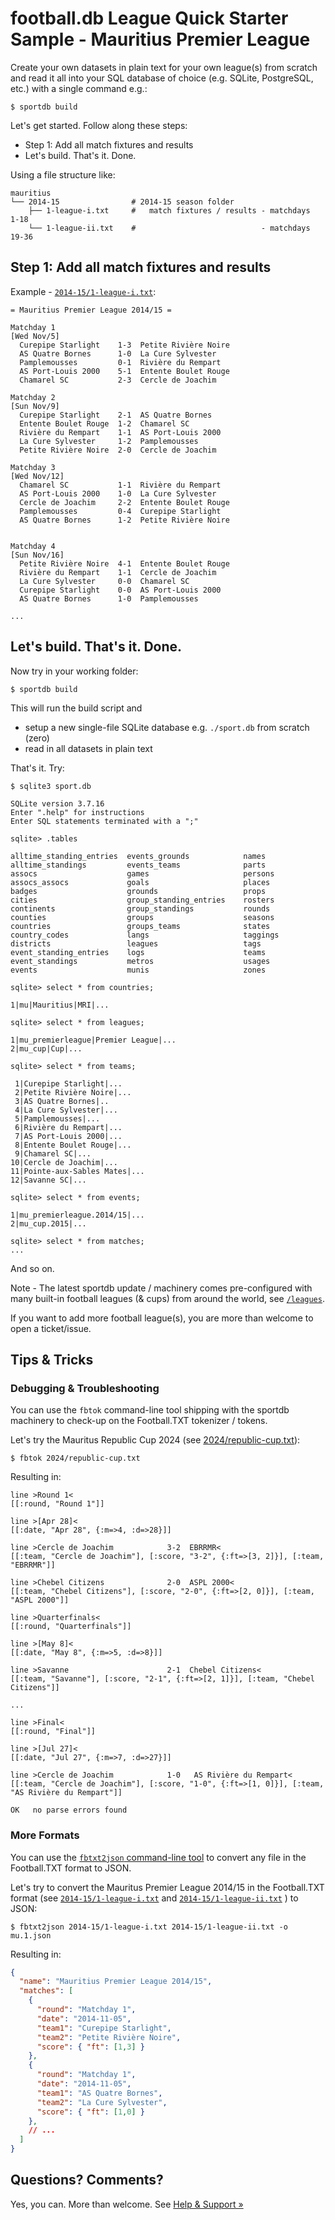 # football.db League Quick Starter Sample - Mauritius Premier League


Create your own datasets in plain text for your own league(s) from scratch
and read it all
into your SQL database of choice (e.g. SQLite, PostgreSQL, etc.)
with a single command e.g.:

```
$ sportdb build
```

Let's get started. Follow along these steps:

- Step 1: Add all match fixtures and results
- Let's build. That's it. Done.

Using a file structure like:

```
mauritius
└── 2014-15                # 2014-15 season folder
    ├── 1-league-i.txt     #   match fixtures / results - matchdays  1-18
    └── 1-league-ii.txt    #                            - matchdays 19-36
```


## Step 1: Add all match fixtures and results

Example - [`2014-15/1-league-i.txt`](2014-15/1-league-i.txt):

```
= Mauritius Premier League 2014/15 =

Matchday 1
[Wed Nov/5]
  Curepipe Starlight    1-3  Petite Rivière Noire
  AS Quatre Bornes      1-0  La Cure Sylvester
  Pamplemousses         0-1  Rivière du Rempart
  AS Port-Louis 2000    5-1  Entente Boulet Rouge
  Chamarel SC           2-3  Cercle de Joachim

Matchday 2
[Sun Nov/9]
  Curepipe Starlight    2-1  AS Quatre Bornes
  Entente Boulet Rouge  1-2  Chamarel SC
  Rivière du Rempart    1-1  AS Port-Louis 2000
  La Cure Sylvester     1-2  Pamplemousses
  Petite Rivière Noire  2-0  Cercle de Joachim

Matchday 3
[Wed Nov/12]
  Chamarel SC           1-1  Rivière du Rempart
  AS Port-Louis 2000    1-0  La Cure Sylvester
  Cercle de Joachim     2-2  Entente Boulet Rouge
  Pamplemousses         0-4  Curepipe Starlight
  AS Quatre Bornes      1-2  Petite Rivière Noire


Matchday 4
[Sun Nov/16]
  Petite Rivière Noire  4-1  Entente Boulet Rouge
  Rivière du Rempart    1-1  Cercle de Joachim
  La Cure Sylvester     0-0  Chamarel SC
  Curepipe Starlight    0-0  AS Port-Louis 2000
  AS Quatre Bornes      1-0  Pamplemousses

...
```


## Let's build. That's it. Done.

Now try in your working folder:

```
$ sportdb build
```

This will run the build script and

- setup a new single-file SQLite database e.g. `./sport.db` from scratch (zero)
- read in all datasets in plain text

That's it. Try:

```
$ sqlite3 sport.db

SQLite version 3.7.16
Enter ".help" for instructions
Enter SQL statements terminated with a ";"

sqlite> .tables

alltime_standing_entries  events_grounds            names
alltime_standings         events_teams              parts
assocs                    games                     persons
assocs_assocs             goals                     places
badges                    grounds                   props
cities                    group_standing_entries    rosters
continents                group_standings           rounds
counties                  groups                    seasons
countries                 groups_teams              states
country_codes             langs                     taggings
districts                 leagues                   tags
event_standing_entries    logs                      teams
event_standings           metros                    usages
events                    munis                     zones

sqlite> select * from countries;

1|mu|Mauritius|MRI|...

sqlite> select * from leagues;

1|mu_premierleague|Premier League|...
2|mu_cup|Cup|...

sqlite> select * from teams;

 1|Curepipe Starlight|...
 2|Petite Rivière Noire|...
 3|AS Quatre Bornes|..
 4|La Cure Sylvester|...
 5|Pamplemousses|...
 6|Rivière du Rempart|...
 7|AS Port-Louis 2000|...
 8|Entente Boulet Rouge|...
 9|Chamarel SC|...
10|Cercle de Joachim|...
11|Pointe-aux-Sables Mates|...
12|Savanne SC|...

sqlite> select * from events;

1|mu_premierleague.2014/15|...
2|mu_cup.2015|...

sqlite> select * from matches;
...
```

And so on.




Note - The latest sportdb update / machinery comes pre-configured with many built-in football leagues (& cups)
from around the world, see [`/leagues`](https://github.com/openfootball/leagues).

If you want to add more football league(s), you are more than welcome
to open a ticket/issue.



## Tips & Tricks

### Debugging & Troubleshooting

You can use the `fbtok` command-line tool shipping with the sportdb machinery to check-up on the Football.TXT tokenizer / tokens.

Let's try the Mauritus Republic Cup 2024
(see [2024/republic-cup.txt](2024/republic-cup.txt)):

```
$ fbtok 2024/republic-cup.txt
```

Resulting in:

```
line >Round 1<
[[:round, "Round 1"]]

line >[Apr 28]<
[[:date, "Apr 28", {:m=>4, :d=>28}]]

line >Cercle de Joachim            3-2  EBRRMR<
[[:team, "Cercle de Joachim"], [:score, "3-2", {:ft=>[3, 2]}], [:team, "EBRRMR"]]

line >Chebel Citizens              2-0  ASPL 2000<
[[:team, "Chebel Citizens"], [:score, "2-0", {:ft=>[2, 0]}], [:team, "ASPL 2000"]]

line >Quarterfinals<
[[:round, "Quarterfinals"]]

line >[May 8]<
[[:date, "May 8", {:m=>5, :d=>8}]]

line >Savanne                      2-1  Chebel Citizens<
[[:team, "Savanne"], [:score, "2-1", {:ft=>[2, 1]}], [:team, "Chebel Citizens"]]

...

line >Final<
[[:round, "Final"]]

line >[Jul 27]<
[[:date, "Jul 27", {:m=>7, :d=>27}]]

line >Cercle de Joachim            1-0   AS Rivière du Rempart<
[[:team, "Cercle de Joachim"], [:score, "1-0", {:ft=>[1, 0]}], [:team, "AS Rivière du Rempart"]]

OK   no parse errors found
```


### More Formats

You can use the [`fbtxt2json` command-line tool](https://github.com/sportdb/sport.db/tree/master/fbtxt2json) to convert any file in the Football.TXT format to JSON.

Let's try to convert the Mauritus Premier League 2014/15
in the Football.TXT format (see [`2014-15/1-league-i.txt`](2014-15/1-league-i.txt) and
[`2014-15/1-league-ii.txt`](2014-15/1-league-ii.txt)
) to JSON:

```
$ fbtxt2json 2014-15/1-league-i.txt 2014-15/1-league-ii.txt -o mu.1.json
```

Resulting in:

```json
{
  "name": "Mauritius Premier League 2014/15",
  "matches": [
    {
      "round": "Matchday 1",
      "date": "2014-11-05",
      "team1": "Curepipe Starlight",
      "team2": "Petite Rivière Noire",
      "score": { "ft": [1,3] }
    },
    {
      "round": "Matchday 1",
      "date": "2014-11-05",
      "team1": "AS Quatre Bornes",
      "team2": "La Cure Sylvester",
      "score": { "ft": [1,0] }
    },
    // ...
  ]
}
```



## Questions? Comments?

Yes, you can. More than welcome.
See [Help & Support »](https://github.com/openfootball/help)

